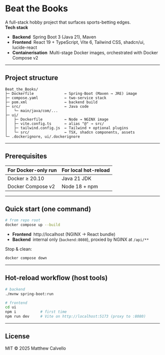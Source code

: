 
# Beat the Books

A full-stack hobby project that surfaces sports-betting edges.  
**Tech stack**

- **Backend** Spring Boot 3 (Java 21), Maven  
- **Frontend** React 19 + TypeScript, Vite 6, Tailwind CSS, shadcn/ui, lucide-react  
- **Containerisation** Multi-stage Docker images, orchestrated with Docker Compose v2

---

## Project structure

```
Beat_the_Books/
├─ Dockerfile              ← Spring-Boot (Maven → JRE) image
├─ compose.yaml            ← two-service stack
├─ pom.xml                 ← backend build
├─ src/                    ← Java code
│   └─ main/java/com/...
├─ ui/
│   ├─ Dockerfile          ← Node → NGINX image
│   ├─ vite.config.ts      ← alias "@" → src/
│   ├─ tailwind.config.js  ← Tailwind + optional plugins
│   └─ src/                ← TSX, shadcn components, assets
└─ .dockerignore, ui/.dockerignore
```

---

## Prerequisites

| For Docker-only run | For local hot-reload |
|---------------------|----------------------|
| Docker ≥ 20.10      | Java 21 JDK          |
| Docker Compose v2   | Node 18 + npm        |

---

## Quick start (one command)

```bash
# from repo root
docker compose up --build
```

- **Frontend** http://localhost   (NGINX → React bundle)
- **Backend** internal only (`backend:8080`), proxied by NGINX at `/api/**`

Stop & clean:

```bash
docker compose down
```

---

## Hot-reload workflow (host tools)

```bash
# backend
./mvnw spring-boot:run

# frontend
cd ui
npm i           # first time
npm run dev     # Vite on http://localhost:5173 (proxy to :8080)
```

---

## License

MIT © 2025 Matthew Calvello
